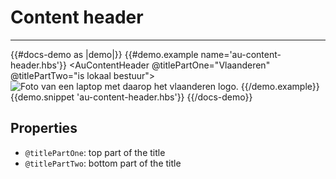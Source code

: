 # Content header

---

{{#docs-demo as |demo|}}
  {{#demo.example name='au-content-header.hbs'}}
    <AuContentHeader @titlePartOne="Vlaanderen" @titlePartTwo="is lokaal bestuur">
      <img sizes="50vw" src="/assets/images/loket-header-1600.jpg" srcset="/assets/images/loket-header-320.jpg 320w, /assets/images/loket-header-1024.jpg 1024w, /assets/images/loket-header-1600.jpg 1600w" alt="Foto van een laptop met daarop het vlaanderen logo.">
    </AuContentHeader>
  {{/demo.example}}
  {{demo.snippet 'au-content-header.hbs'}}
{{/docs-demo}}

## Properties

- `@titlePartOne`: top part of the title
- `@titlePartTwo`: bottom part of the title
